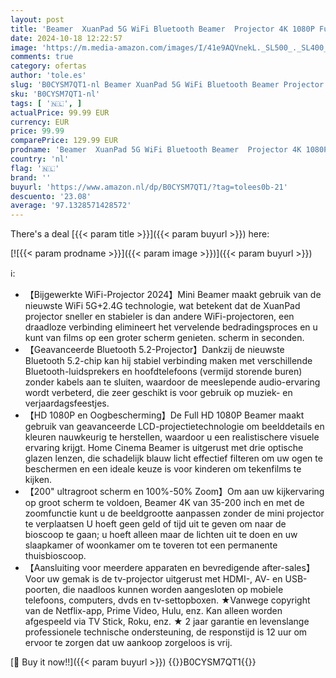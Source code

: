 ```yaml
---
layout: post
title: 'Beamer  XuanPad 5G WiFi Bluetooth Beamer  Projector 4K 1080P Full HD ondersteund 100%-50% Zoom  17000L Home Cinema Mini Beamer  Smart Projector Compatibel met Smartphone/Laptop/HDMI/USB/AV/Firestick'
date: 2024-10-18 12:22:57
image: 'https://m.media-amazon.com/images/I/41e9AQVnekL._SL500_._SL400_.jpg'
comments: true
category: ofertas
author: 'tole.es'
slug: 'B0CYSM7QT1-nl Beamer XuanPad 5G WiFi Bluetooth Beamer Projector 4K 1080P...'
sku: 'B0CYSM7QT1-nl'
tags: [ '🇳🇱', ]
actualPrice: 99.99 EUR
currency: EUR
price: 99.99
comparePrice: 129.99 EUR
prodname: 'Beamer  XuanPad 5G WiFi Bluetooth Beamer  Projector 4K 1080P Full HD ondersteund 100%-50% Zoom  17000L Home Cinema Mini Beamer  Smart Projector Compatibel met Smartphone/Laptop/HDMI/USB/AV/Firestick'
country: 'nl'
flag: '🇳🇱'
brand: ''
buyurl: 'https://www.amazon.nl/dp/B0CYSM7QT1/?tag=tolees0b-21'
descuento: '23.08'
average: '97.1328571428572'
---
```


There's a deal [{{< param title >}}]({{< param buyurl >}})  here:

[![{{< param prodname >}}]({{< param image >}})]({{< param buyurl >}})

ℹ️:

- 【Bijgewerkte WiFi-Projector 2024】Mini Beamer maakt gebruik van de nieuwste WiFi 5G+2.4G technologie, wat betekent dat de XuanPad projector sneller en stabieler is dan andere WiFi-projectoren, een draadloze verbinding elimineert het vervelende bedradingsproces en u kunt van films op een groter scherm genieten. scherm in seconden.
- 【Geavanceerde Bluetooth 5.2-Projector】Dankzij de nieuwste Bluetooth 5.2-chip kan hij stabiel verbinding maken met verschillende Bluetooth-luidsprekers en hoofdtelefoons (vermijd storende buren) zonder kabels aan te sluiten, waardoor de meeslepende audio-ervaring wordt verbeterd, die zeer geschikt is voor gebruik op muziek- en verjaardagsfeestjes.
- 【HD 1080P en Oogbescherming】De Full HD 1080P Beamer maakt gebruik van geavanceerde LCD-projectietechnologie om beelddetails en kleuren nauwkeurig te herstellen, waardoor u een realistischere visuele ervaring krijgt. Home Cinema Beamer is uitgerust met drie optische glazen lenzen, die schadelijk blauw licht effectief filteren om uw ogen te beschermen en een ideale keuze is voor kinderen om tekenfilms te kijken.
- 【200" ultragroot scherm en 100%-50% Zoom】Om aan uw kijkervaring op groot scherm te voldoen, Beamer 4K van 35-200 inch en met de zoomfunctie kunt u de beeldgrootte aanpassen zonder de mini projector te verplaatsen U hoeft geen geld of tijd uit te geven om naar de bioscoop te gaan; u hoeft alleen maar de lichten uit te doen en uw slaapkamer of woonkamer om te toveren tot een permanente thuisbioscoop.
- 【Aansluiting voor meerdere apparaten en bevredigende after-sales】Voor uw gemak is de tv-projector uitgerust met HDMI-, AV- en USB-poorten, die naadloos kunnen worden aangesloten op mobiele telefoons, computers, dvds en tv-settopboxen. ★Vanwege copyright van de Netflix-app, Prime Video, Hulu, enz. Kan alleen worden afgespeeld via TV Stick, Roku, enz. ★ 2 jaar garantie en levenslange professionele technische ondersteuning, de responstijd is 12 uur om ervoor te zorgen dat uw aankoop zorgeloos is vrij.

[🛒 Buy it now!!]({{< param buyurl >}})
{{<world>}}B0CYSM7QT1{{</world>}}
